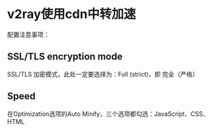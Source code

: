 # v2ray使用cdn中转加速

配置注意事项：

## SSL/TLS encryption mode

SSL/TLS 加密模式，此处一定要选择为：Full (strict)，即 完全（严格）

## Speed

在Optimization选项的Auto Minify，三个选项都勾选：JavaScript、CSS、HTML
